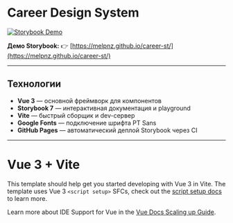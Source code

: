 # Career Design System

[![Storybook Demo](https://img.shields.io/badge/Storybook-Demo-blue?logo=storybook)](https://melpnz.github.io/career-st/)

**Демо Storybook:**
👉 [https://melpnz.github.io/career-st/](https://melpnz.github.io/career-st/)

---

## Технологии

- **Vue 3** — основной фреймворк для компонентов
- **Storybook 7** — интерактивная документация и playground
- **Vite** — быстрый сборщик и dev-сервер
- **Google Fonts** — подключение шрифта PT Sans
- **GitHub Pages** — автоматический деплой Storybook через CI

---

# Vue 3 + Vite

This template should help get you started developing with Vue 3 in Vite. The template uses Vue 3 `<script setup>` SFCs, check out the [script setup docs](https://v3.vuejs.org/api/sfc-script-setup.html#sfc-script-setup) to learn more.

Learn more about IDE Support for Vue in the [Vue Docs Scaling up Guide](https://vuejs.org/guide/scaling-up/tooling.html#ide-support).

